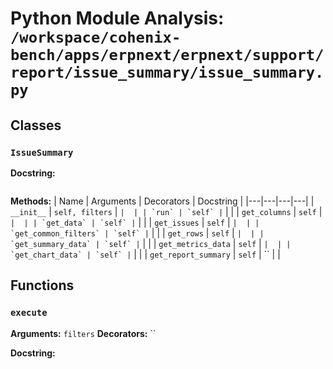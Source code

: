 # Python Module Analysis: `/workspace/cohenix-bench/apps/erpnext/erpnext/support/report/issue_summary/issue_summary.py`

## Classes

### `IssueSummary`


**Docstring:**
```

```

**Methods:**
| Name | Arguments | Decorators | Docstring |
|---|---|---|---|
| `__init__` | `self, filters` | `` |  |
| `run` | `self` | `` |  |
| `get_columns` | `self` | `` |  |
| `get_data` | `self` | `` |  |
| `get_issues` | `self` | `` |  |
| `get_common_filters` | `self` | `` |  |
| `get_rows` | `self` | `` |  |
| `get_summary_data` | `self` | `` |  |
| `get_metrics_data` | `self` | `` |  |
| `get_chart_data` | `self` | `` |  |
| `get_report_summary` | `self` | `` |  |





## Functions

### `execute`
**Arguments:** `filters`
**Decorators:** ``

**Docstring:**
```

```

